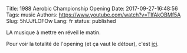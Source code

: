 Title: 1988 Aerobic Championship Opening
Date: 2017-09-27-16:48:56
Tags: music
Authors: https://www.youtube.com/watch?v=TIfAkOBMf5A
Slug: 5hUJfLOFOw
Lang: fr
status: published

LA musique à mettre en réveil le matin.

Pour voir la totalité de l'opening (et ça vaut le détour),
c'est [ici](https://www.youtube.com/watch?v=ozoTzkCeO-A).
